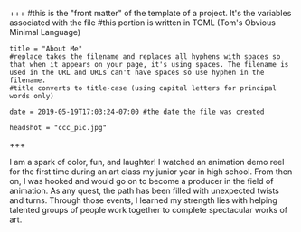 +++
    #this is the "front matter" of the template of a project. It's the variables associated with the file
    #this portion is written in TOML (Tom's Obvious Minimal Language)
    
    title = "About Me"
    #replace takes the filename and replaces all hyphens with spaces so that when it appears on your page, it's using spaces. The filename is used in the URL and URLs can't have spaces so use hyphen in the filename.
    #title converts to title-case (using capital letters for principal words only)
    
    date = 2019-05-19T17:03:24-07:00 #the date the file was created
    
    headshot = "ccc_pic.jpg"

+++

I am a spark of color, fun, and laughter! I watched an animation demo reel for the first time during an art class my junior year in high school. From then on, I was hooked and would go on to become a producer in the field of animation. As any quest, the path has been filled with unexpected twists and turns. Through those events, I learned my strength lies with helping talented groups of people work together to complete spectacular works of art.